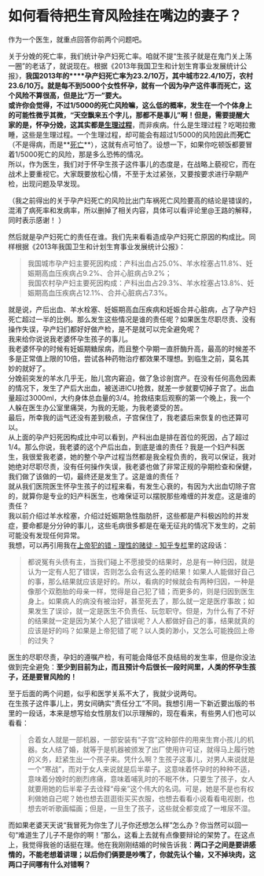 # 如何看待把生育风险挂在嘴边的妻子？

作为一个医生，就重点回答你前两个问题吧。  

关于分娩的死亡率，我们统计孕产妇死亡率。咱就不提“生孩子就是在鬼门关上荡一圈”的老话了，就说现在。根据《2013年我国卫生和计划生育事业发展统计公报》，**我国2013年的****孕产妇死亡率为23.2/10万，其中城市22.4/10万，农村23.6/10万。**就是每不到5000个女性怀孕，就有一个因为孕产这件事而死亡，这个风险不算很高，但是比“万一”要大。  
或许你会觉得，不过1/5000的死亡风险嘛，这么低的概率，发生在一个个体身上的可能性微乎其微，“天空飘来五个字儿，那都不是事儿”啊！但是，需要提醒大家的是，怀孕分娩，这其实都是**<u>生理过程</u>**，而非疾病。什么是生理过程？吃喝拉撒睡，这些是生理过程。一个生理过程，却可能会有超过1/5000的风险因此而**死亡**（不是得病，而是**<u>死亡</u>**），这就有点可怕了。设想一下，如果你吃顿饭都要冒着1/5000死亡的风险，那是多么恐怖的情况。  
所以，作为医生，我们对于怀孕生孩子这件事儿的态度是，在战略上藐视它，而在战术上要重视它。大家既要放松心情，不至于太过紧张，又要按要求进行孕期产检，出现问题及早发现。  

（我之前得出的关于孕产妇死亡的风险比出门车祸死亡风险要高的结论是错误的，混淆了病死率和发病率，所以删掉了相关内容，具体可以看评论里@王路的解释，同时表示感谢！ ）  

然后就是孕产妇死亡的责任在谁。我们先来看看造成孕产妇死亡原因的构成比。同样根据《2013年我国卫生和计划生育事业发展统计公报》：  

> 我国城市孕产妇主要死因构成：产科出血占25.0%、羊水栓塞占11.8%、妊娠期高血压疾病占9.2%、合并心脏病占9.2%；  
> 我国农村孕产妇主要死因构成：产科出血占29.3%、羊水栓塞占13.8%、妊娠期高血压疾病占12.1%、合并心脏病占7.3%。

就是说，产后出血、羊水栓塞、妊娠期高血压疾病和妊娠合并心脏病，占了孕产妇死亡超过一半的比例。那么发生这些情况是谁的责任呢？如果医生尽职尽责、没有操作失误，孕产妇们都好好做产检，是不是就可以完全避免呢？  
我来给你说说我老婆怀孕生孩子的事儿。  
我老婆怀孕的时候有妊娠期糖尿病，而且整个孕期一直肝酶升高，最高的时候差不多是正常值上限的10倍，尝试各种药物治疗都效果不理想。到临生之前，莫名其妙的就好了。  
分娩前突发的羊水几乎无，胎儿宫内窘迫，做了急诊剖宫产。在没有任何高危因素的情况下，发生了产后大出血，被送进ICU抢救，就差一步就要切掉子宫了。出血量超过3000ml，大约身体总血量的3/4。抢救结束后观察的第一个晚上，我一个人躲在医生办公室里痛哭，为我的无能，为我老婆受的苦。  
最后，所幸我的运气还没有差到极点，子宫保住了，我老婆后来恢复的也还算可以。  
从上面的孕产妇死因构成比中可以看到，产科出血是排在首位的死因，占了超过1/4。那么你说，我老婆的这个产后出血，到底是谁的责任？我是一个妇产科医生，我很爱我老婆，她的整个孕产过程当然都是我全程负责的，我可以保证，我对她绝对尽职尽责，没有任何操作失误，我老婆也做了非常正规的孕期检查和保健，我们做了该做的一切，最终还是发生了。这是谁的责任？  
就从我们医院医生怀孕生孩子的过程来看，有发生心衰的，有因为大出血切除子宫的，就算你是专业的妇产科医生，也难保证可以摆脱那些难缠的并发症。这是谁的责任？  
我以前介绍过羊水栓塞，介绍过妊娠期急性脂肪肝，这些都是产科极凶险的并发症，要命都是分分钟的事儿，这些毛病很多都是在毫无征兆的情况下发生的，之前可能没有发现任何异常。  
我想，可以再引用我在[上帝犯的错 - 理性的赌徒 - 知乎专栏](http://zhuanlan.zhihu.com/lovemomo/19575634)里的这段话：  

> 都说冤有头债有主，当我们碰上不愿接受的结果时，总是有一种归因，就是认为一定有人犯了错误，否则怎么会有这么差的结果！如果人人能做好自己的事，那么结果就应该是好的。所以，看病的时候就会有两种归因，一种是像那个双胞胎的母亲一样，觉得是自己犯了错；而更多的，则是归因到医生身上。如果病人的病没有被治好，甚至死去了，那么就一定是医疗事故；如果发生了误诊，就一定是医生不负责任、玩忽职守。但是，为什么有了不好的结果就一定是因为某个人犯了错误呢？人人都做好自己的事，结果就真的应该是好的吗？如果是上帝犯错了呢？以人类的渺小，又怎么可能挽回上帝的过失？

医生的尽职尽责，孕妇的遵嘱产检，有可能会降低不良结局的发生率，但是你没法做到完全避免：**至少到目前为止，而且预计今后很长一段时间里，人类的怀孕生孩子，还是要冒风险的！**  

至于后面的两个问题，似乎和医学关系不大了，我就少说两句。  
在生孩子这件事儿上，男女间确实“责任分工”不同。我想引用一下新近要出版的书里的一段话，本来是想写给女性朋友们以示理解的，现在看来，有些男人们也可以看看：  

> 合着女人就是一部机器，一部安装有“子宫”这种部件的用来生育小孩儿的机器。女人结了婚，就等于是机器被颁发了出厂使用许可证，就得马上履行她的义务，赶紧生出一个孩子来。凭什么啊？生孩子这事儿，对男人来说就是一个“寒战”，而对于女人来说就是后半辈子。这意味着怀孕时的种种不适，意味着分娩时的剧烈疼痛，意味着哺乳时的不眠不休，只要生了孩子，女人就要用她的后半辈子去诠释“母亲”这个伟大的名词。可是，她是不是也有权利做她自己呢？她也想去逛逛街买买衣服，也想去看看小说看看电视剧，也想去听听歌画幅画；但是，一旦生了孩子，这些就全都变成了一堆尿不湿。

而如果老婆天天说“我冒死为你生了儿子你还想怎么样”怎么办？你当然可以回一句“难道生了儿子不是你的啊！”那么，这看上去就有点像要辩论的架势了。在这点上，我觉得我爸的话挺在理。他在我刚刚结婚的时候告诉我：**两口子之间是要讲感情的，不能老想着讲理；以后你们俩要是吵嘴了，你就先认个输，又不掉块肉，这两口子间哪有什么对错啊？**